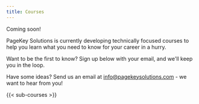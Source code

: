 ```yaml
---
title: Courses
---
```


Coming soon!

PageKey Solutions is currently developing technically focused courses to help you learn what you need to know for your career in a hurry.

Want to be the first to know? Sign up below with your email, and we'll keep you in the loop.

Have some ideas? Send us an email at [info@pagekeysolutions.com](mailto:info@pagekeysolutions.com) - we want to hear from you!

{{< sub-courses >}}